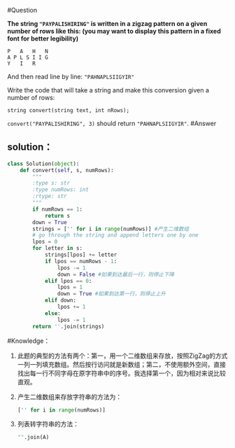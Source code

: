 #Question

**The string `"PAYPALISHIRING"` is written in a zigzag pattern on a given number of rows like this: (you may want to display this pattern in a fixed font for better legibility)**
```
P   A   H   N
A P L S I I G
Y   I   R
```
And then read line by line: `"PAHNAPLSIIGYIR"`

Write the code that will take a string and make this conversion given a number of rows:
```
string convert(string text, int nRows);
```
`convert("PAYPALISHIRING", 3)` should return `"PAHNAPLSIIGYIR"`.
#Answer
## solution：
```python
class Solution(object):
    def convert(self, s, numRows):
        """
        :type s: str
        :type numRows: int
        :rtype: str
        """
        if numRows == 1:
            return s
        down = True
        strings = ['' for i in range(numRows)] #产生二维数组
        # go through the string and append letters one by one
        lpos = 0
        for letter in s:
            strings[lpos] += letter
            if lpos == numRows - 1:
                lpos -= 1
                down = False #如果到达最后一行，则停止下降
            elif lpos == 0:
                lpos = 1
                down = True #如果到达第一行，则停止上升
            elif down:
                lpos += 1
            else:
                lpos -= 1
        return ''.join(strings)
```
#Knowledge：
1. 此题的典型的方法有两个：第一，用一个二维数组来存放，按照ZigZag的方式一列一列填充数组。然后按行访问就是新数组；第二，不使用额外空间，直接找出每一行不同字母在原字符串中的序号。我选择第一个，因为相对来说比较直观。

2. 产生二维数组来存放字符串的方法为：
    ```python
    ['' for i in range(numRows)]
    ```
3. 列表转字符串的方法：
    ```python
    "".join(A)
    ```